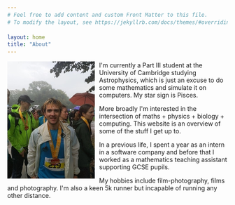 ```yaml
---
# Feel free to add content and custom Front Matter to this file.
# To modify the layout, see https://jekyllrb.com/docs/themes/#overriding-theme-defaults

layout: home
title: "About"
---
```


<img src="/images/running.jpg" alt="portrait photo of me - mid 20s male, slim build. Medium length hair" style="width:200px; float:left; padding-right:10px"/>

I'm currently a Part III student at the University of Cambridge studying Astrophysics, which is just an excuse to do some mathematics and simulate it on computers. My star sign is Pisces. 

More broadly I'm interested in the intersection of maths + physics + biology + computing. This website is an overview of some of the stuff I get up to.

In a previous life, I spent a year as an intern in a software company and before that I worked as a mathematics teaching assistant supporting GCSE pupils. 

My hobbies include film-photography, films and photography. I'm also a keen 5k runner but incapable of running any other distance.


